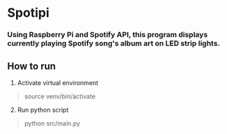 # Spotipi
### Using Raspberry Pi and Spotify API, this program displays currently playing Spotify song's album art on LED strip lights.
## How to run
1. Activate virtual environment
> source venv/bin/activate
2. Run python script
> python src/main.py
